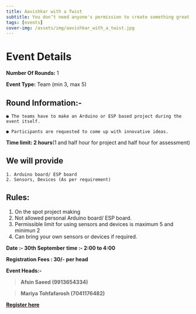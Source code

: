 ```yaml
---
title: Aavishkar with a Twist
subtitle: You don’t need anyone's permission to create something great
tags: [events]
cover-img: /assets/img/aavishkar_with_a_twist.jpg
---
```



# Event Details

**Number Of Rounds:** 1

**Event Type:** Team (min 3, max 5)

## **Round Information:-**

    ● The teams have to make an Arduino or ESP based project during the event itself.
    
    ● Participants are requested to come up with innovative ideas.

**Time limit: 2 hours**(1 and half hour for project and half hour for assessment)

## We will provide
    1. Arduino board/ ESP board
    2. Sensors, Devices (As per requirement) 

## Rules:
1. On the spot project making
2. Not allowed personal Arduino board/ ESP board.
3. Permissible limit for using sensors and devices is maximum 5 and minimun 2
4. Can bring your own sensors or devices if required.

**Date :-  30th September**
**time :- 2:00 to 4:00**

**Registration Fees : 30/- per head**

**Event Heads:-**

   > **Afsin Saeed (9913654334)**
   
   > **Mariya Tohfafarosh (7041176482)**

**[Register here](https://forms.gle/WFAijTKEG9K1EwiZ7)**
